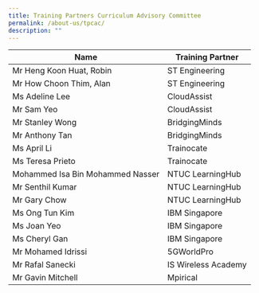 ```yaml
---
title: Training Partners Curriculum Advisory Committee
permalink: /about-us/tpcac/
description: ""
---
```

| Name | Training Partner |
| -------- | -------- |
| Mr Heng Koon Huat, Robin   | ST Engineering   |
| Mr How Choon Thim, Alan    | ST Engineering    |
| Ms Adeline Lee  | CloudAssist  |
| Mr Sam Yeo  | CloudAssist    |
| Mr Stanley Wong   | BridgingMinds   |
| Mr Anthony Tan   | BridgingMinds     |
| Ms April Li     | Trainocate    |
| Ms Teresa Prieto  | Trainocate |
| Mohammed Isa Bin Mohammed Nasser     | NTUC LearningHub  |
| Mr Senthil Kumar    | NTUC LearningHub  |
| Mr Gary Chow     | NTUC LearningHub    |
| Ms Ong Tun Kim      | IBM Singapore  |
| Ms Joan Yeo    | IBM Singapore   |
| Ms Cheryl Gan   | IBM Singapore    |
| Mr Mohamed Idrissi   | 5GWorldPro    |
| Mr Rafal Sanecki   | IS Wireless Academy    |
| Mr Gavin Mitchell  | Mpirical   |